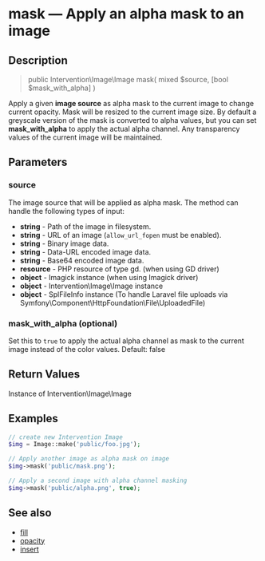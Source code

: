 # mask — Apply an alpha mask to an image

## Description

> public Intervention\Image\Image mask( mixed $source, [bool $mask_with_alpha] )

Apply a given **image source** as alpha mask to the current image to change current opacity. Mask will be resized to the current image size. By default a greyscale version of the mask is converted to alpha values, but you can set **mask_with_alpha** to apply the actual alpha channel. Any transparency values of the current image will be maintained. 


## Parameters

### source
The image source that will be applied as alpha mask. The method can handle the following types of input:

- **string** - Path of the image in filesystem.
- **string** - URL of an image (```allow_url_fopen``` must be enabled).
- **string** - Binary image data.
- **string** - Data-URL encoded image data.
- **string** - Base64 encoded image data.
- **resource** - PHP resource of type gd. (when using GD driver)
- **object** - Imagick instance (when using Imagick driver)
- **object** - Intervention\Image\Image instance
- **object** - SplFileInfo instance (To handle Laravel file uploads via Symfony\Component\HttpFoundation\File\UploadedFile)


### mask_with_alpha (optional)
Set this to ```true``` to apply the actual alpha channel as mask to the current image instead of the color values. Default: false

## Return Values
Instance of Intervention\Image\Image

## Examples

```php
// create new Intervention Image
$img = Image::make('public/foo.jpg');

// Apply another image as alpha mask on image
$img->mask('public/mask.png');

// Apply a second image with alpha channel masking
$img->mask('public/alpha.png', true);
```

## See also

- [fill](/api/fill)
- [opacity](/api/opacity)
- [insert](/api/insert)
